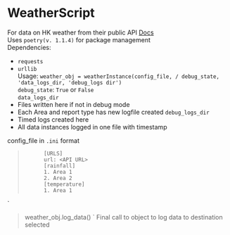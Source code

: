 # WeatherScript
For data on HK weather from their public API [Docs](https://www.hko.gov.hk/en/weatherAPI/doc/files/HKO_Open_Data_API_Documentation.pdf)  
Uses `poetry(v. 1.1.4)` for package management  
Dependencies:
- `requests`
- `urllib`  
Usage:
`
weather_obj = weatherInstance(config_file, /
  					debug_state, 'data_logs_dir,
								'debug_logs dir')
`  
`debug_state`: `True` or `False`  
`data_logs_dir`  
- Files written here if not in debug mode
- Each Area and report type has new logfile created
`debug_logs_dir`  
- Timed logs created here
- All data instances logged in one file with timestamp
  
config_file in `.ini` format
>			[URLS]
>			url: <API URL>
>			[rainfall]
>			1. Area 1
>			2. Area 2
>			[temperature]
> 			1. Area 1

  
`
> weather_obj.log_data()
`
Final call to object to log data to destination selected
